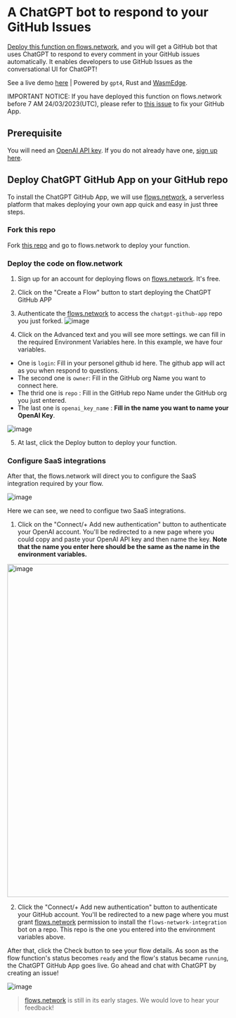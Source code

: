 # A ChatGPT bot to respond to your GitHub Issues

[Deploy this function on flows.network](#deploy-chatgpt-github-app-on-your-github-repo), and you will get a GitHub bot that uses ChatGPT to respond to every comment in your GitHub issues automatically. It enables developers to use GitHub Issues as the conversational UI for ChatGPT!

See a live demo [here](https://github.com/second-state/chat-with-chatgpt/) | Powered by `gpt4`, Rust and [WasmEdge](https://github.com/WasmEdge/WasmEdge).

IMPORTANT NOTICE: If you have deployed this function on flows.network before 7 AM 24/03/2023(UTC), please refer to [this issue](https://github.com/flows-network/chatgpt-github-app/issues/4) to fix your GitHub App.

## Prerequisite 

You will need an [OpenAI API key](https://openai.com/blog/openai-api). If you do not already have one, [sign up here](https://platform.openai.com/signup).

## Deploy ChatGPT GitHub App on your GitHub repo

To install the ChatGPT GitHub App, we will use [flows.network](https://flows.network/), a serverless platform that makes deploying your own app quick and easy in just three steps.

### Fork this repo

Fork [this repo](https://github.com/flows-network/chatgpt-github-app/) and go to flows.network to deploy your function. 

### Deploy the code on flow.network

1. Sign up for an account for deploying flows on [flows.network](https://flows.network/). It's free.
2. Click on the "Create a Flow" button to start deploying the ChatGPT GitHub APP
3. Authenticate the [flows.network](https://flows.network/) to access the `chatgpt-github-app` repo you just forked. 
![image](https://user-images.githubusercontent.com/45785633/226546523-93071359-b957-4653-a429-ab983ee9a078.png)

4. Click on the Advanced text and you will see more settings. we can fill in the required Environment Variables here. In this example, we have four variables. 
* One is `login`: Fill in your personel github id here. The github app will act as you when respond to questions. 
* The second one is `owner`: Fill in the GitHub org Name you want to connect here. 
* The thrid one is `repo` : Fill in the GitHub repo Name under the GitHub org you just entered. 
* The last one is `openai_key_name` : **Fill in the name you want to name your OpenAI Key**.

![image](https://user-images.githubusercontent.com/45785633/227463828-9ea913a5-f0a0-46bd-8d4c-da439ee72a94.png)

5. At last, click the Deploy button to deploy your function.

### Configure SaaS integrations

After that, the flows.network will direct you to configure the SaaS integration required by your flow.

![image](https://user-images.githubusercontent.com/45785633/226547995-54927771-7782-484a-8c9c-908e91f99444.png)

Here we can see, we need to configue two SaaS integrations.

1. Click on the "Connect/+ Add new authentication" button to authenticate your OpenAI account. You'll be redirected to a new page where you could copy and paste your OpenAI API key and then name the key. **Note that the name you enter here should be the same as the name in the environment variables.**

<img width="758" alt="image" src="https://user-images.githubusercontent.com/45785633/222973214-ecd052dc-72c2-4711-90ec-db1ec9d5f24e.png">

2. Click the "Connect/+ Add new authentication" button to authenticate your GitHub account. You'll be redirected to a new page where you must grant [flows.network](https://flows.network/) permission to install the `flows-network-integration` bot on a repo. This repo is the one you entered into the environment variables above.

After that, click the Check button to see your flow details. As soon as the flow function's status becomes `ready` and the flow's status became `running`, the ChatGPT GitHub App goes live. Go ahead and chat with ChatGPT by creating an issue!

![image](https://user-images.githubusercontent.com/45785633/226550405-67d0741c-6c78-42ef-87d1-b30bbd45a5a9.png)

> [flows.network](https://flows.network/) is still in its early stages. We would love to hear your feedback!
